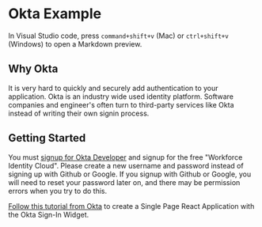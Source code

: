 # Okta Example

In Visual Studio code, press `command+shift+v` (Mac) or `ctrl+shift+v` (Windows) to open a Markdown preview.

## Why Okta

It is very hard to quickly and securely add authentication to your application. Okta is an industry wide used identity platform. Software companies and engineer's often turn to third-party services like Okta instead of writing their own signin process.

## Getting Started

You must [signup for Okta Developer](https://developer.okta.com/signup/) and signup for the free "Workforce Identity Cloud". Please create a new username and password instead of signing up with Github or Google. If you signup with Github or Google, you will need to reset your password later on, and there may be permission errors when you try to do this.

[Follow this tutorial from Okta](https://developer.okta.com/docs/guides/sign-in-to-spa-embedded-widget/react/main/#create-an-okta-app-integration) to create
a Single Page React Application with the Okta Sign-In Widget.
